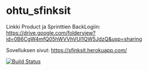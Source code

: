 # ohtu_sfinksit

Linkki Product ja Sprinttien BackLogiin: https://drive.google.com/folderview?id=0B6CgW4mfQ05hWVVhVUl1QW5JdzQ&usp=sharing

Sovelluksen sivut: https://sfinksit.herokuapp.com/

[![Build Status](https://travis-ci.org/ninakatila/ohtu_sfinksit.svg?branch=master)](https://travis-ci.org/ninakatila/ohtu_sfinksit)
